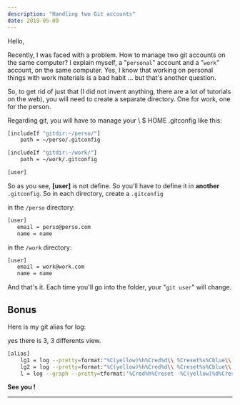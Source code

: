 ```yaml
---
description: "Handling two Git accounts"
date: 2019-05-09
---
```


Hello,

Recently, I was faced with a problem.
How to manage two git accounts on the same computer?
I explain myself, a "`personal`" account and a "`work`" account, on the same computer.
Yes, I know that working on personal things with work materials is a bad habit ... but that's another question.

So, to get rid of just that (I did not invent anything, there are a lot of tutorials on the web), you will need to create a separate directory.
One for work, one for the person.

<!-- more -->

Regarding git, you will have to manage your \ $ HOME .gitconfig like this:

```bash
[includeIf "gitdir:~/perso/"]
    path = ~/perso/.gitconfig

[includeIf "gitdir:~/work/"]
    path = ~/work/.gitconfig

[user]
```

So as you see, **[user]** is not define. So you'll have to define it in **another** `.gitconfig`.
So in each directory, create a `.gitconfig`

in the `/perso` directory:

``` bash
[user]
   email = perso@perso.com
   name = name
```

in the `/work` directory:

``` bash
[user]
   email = work@work.com
   name = name
```

And that's it. Each time you'll go into the folder, your "`git user`" will change.

## Bonus

Here is my git alias for log:

yes there is 3, 3 differents view.

``` bash
[alias]
    lg1 = log --pretty=format:"%C(yellow)%h%Cred%d\\ %Creset%s%Cblue\\ [%cn]" --decorate
    lg2 = log --pretty=format:"%C(yellow)%h%Cred%d\\ %Creset%s%Cblue\\ [%cn]" --decorate --numstat
    l = log --graph --pretty=tformat:'%Cred%h%Creset -%C(yellow)%d%Creset %s %Cgreen(%an %cr)%Creset' --abbrev-commit --date=relative
```

**See you !**
___
